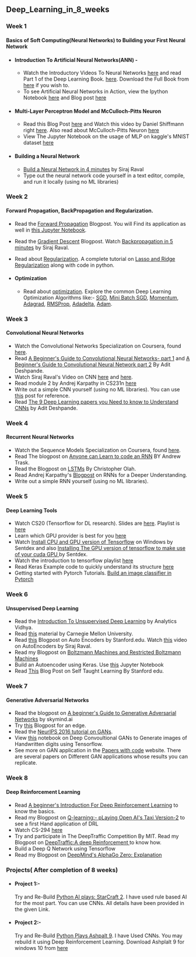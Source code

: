 ## Deep_Learning_in_8_weeks
### Week 1 
#### Basics of Soft Computing(Neural Networks) to Building your First Neural Network
- #### Introduction To Artificial Neural Networks(ANN) -
    - Watch the Introductory Videos To Neural Networks [here](https://www.youtube.com/watch?v=ZzWaow1Rvho&list=PLxt59R_fWVzT9bDxA76AHm3ig0Gg9S3So) and read Part 1 of the Deep Learning Book. 
     [here](http://www.deeplearningbook.org/). Download the Full Book from [here](https://github.com/soumyadip1995/deep-learning-by-ian-goodfellow-full-pdf/blob/master/deeplearningbook.pdf) if you wish to.
     - To see Artificial Neural Networks in Action, view the Ipython Notebook [here](https://github.com/soumyadip1995/Deep_Learning_in_8_weeks/blob/master/Week%201%20Notebooks/part1.ipynb) and Blog post [here](https://www.bogotobogo.com/python/scikit-learn/Artificial-Neural-Network-ANN-1-Introduction.php)
 - #### Multi-Layer Perceptron Model and McCulloch-Pitts Neuron
      - Read this Blog Post [here](https://skymind.ai/wiki/multilayer-perceptron) and Watch this video by Daniel Shiffmann right [here](https://www.youtube.com/watch?v=u5GAVdLQyIg&t=16s). Also read about McCulloch-Pitts Neuron [here](https://towardsdatascience.com/mcculloch-pitts-model-5fdf65ac5dd1)
      - View The Jupyter Notebook on the usage of MLP on kaggle's MNIST dataset [here](https://github.com/soumyadip1995/Deep_Learning_in_8_weeks/blob/master/Week%201%20Notebooks/Kaggle-MNIST-Multilayer-Perceptron.ipynb)
      
 -  #### Building a Neural Network
      - [Build a Neural Network in 4 minutes](https://www.youtube.com/watch?v=h3l4qz76JhQ) by Siraj Raval
      - Type out the neural network code yourself in a text editor, compile, and run it locally (using no ML libraries)

### Week 2
#### Forward Propagation,  BackPropagation and Regularization.
- Read the [Forward Propagation](https://www.bogotobogo.com/python/scikit-learn/Artificial-Neural-Network-ANN-2-Forward-Propagation.php) Blogpost. You will Find its application as well in [this Jupyter Notebook](https://github.com/soumyadip1995/Deep_Learning_in_8_weeks/blob/master/Week%202%20Notebooks/part2.ipynb). 
- Read the [Gradient Descent](https://www.analyticsvidhya.com/blog/2017/03/introduction-to-gradient-descent-algorithm-along-its-variants/) Blogpost. Watch [ Backpropagation in 5 minutes](https://www.youtube.com/watch?v=q555kfIFUCM) by Siraj Raval.
- Read about [Regularization](https://towardsdatascience.com/regularization-in-machine-learning-76441ddcf99a). A complete tutorial on [Lasso and Ridge Regularization](https://www.analyticsvidhya.com/blog/2016/01/complete-tutorial-ridge-lasso-regression-python/) along with code in python.

- #### Optimization
     -  Read about [optimization](https://www.d2l.ai/chapter_optimization/optimization-intro.html). Explore the common Deep Learning Optimization Algorithms like:- [SGD](https://www.d2l.ai/chapter_optimization/sgd.html), [Mini Batch SGD](https://www.d2l.ai/chapter_optimization/minibatch-sgd.html), [Momentum](https://www.d2l.ai/chapter_optimization/momentum.html), [Adagrad](https://www.d2l.ai/chapter_optimization/adagrad.html), [RMSProp](https://www.d2l.ai/chapter_optimization/rmsprop.html), [Adadelta](https://www.d2l.ai/chapter_optimization/adadelta.html), [Adam](https://www.d2l.ai/chapter_optimization/adam.html).



### Week 3
#### Convolutional Neural Networks

- Watch the Convolutional Networks Specialization on Coursera, found [here](https://www.coursera.org/learn/convolutional-neural-networks).
- Read  [A Beginner's Guide to Convolutional Neural Networks- part 1](https://adeshpande3.github.io/A-Beginner%27s-Guide-To-Understanding-Convolutional-Neural-Networks/) and [A Beginner's Guide to Convolutional Neural Network part 2](https://adeshpande3.github.io/adeshpande3.github.io/A-Beginner's-Guide-To-Understanding-Convolutional-Neural-Networks-Part-2/) By Adit Deshpande. 
- Watch Siraj Raval's Video on CNN [here](https://www.youtube.com/watch?v=FTr3n7uBIuE&t=1782s) and [here](https://www.youtube.com/watch?v=cAICT4Al5Ow&t=4s).
- Read module 2 by Andrej Karpathy in CS231n [here](http://cs231n.github.io/)
- Write out a simple CNN yourself (using no ML libraries). You can use [this](https://towardsdatascience.com/convolutional-neural-networks-from-the-ground-up-c67bb41454e1) post for reference.
- Read [The 9 Deep Learning papers you Need to know to Understand CNNs](https://adeshpande3.github.io/adeshpande3.github.io/The-9-Deep-Learning-Papers-You-Need-To-Know-About.html) by Adit Deshpande.


### Week 4
#### Recurrent Neural Networks

- Watch the Sequence Models Specialization on Coursera, found [here](https://www.coursera.org/learn/nlp-sequence-models).
- Read The blogpost on [Anyone can Learn to code an RNN](https://iamtrask.github.io/2015/11/15/anyone-can-code-lstm/) BY Andrew Trask.
- Read the Blogpost on [LSTMs](https://colah.github.io/posts/2015-08-Understanding-LSTMs/) By Christopher Olah.
- Read Andrej Karpathy's [Blogpost](http://karpathy.github.io/2015/05/21/rnn-effectiveness/) on RNNs for a Deeper Understanding.
- Write out a simple RNN yourself (using no ML libraries).


### Week 5
#### Deep Learning Tools

- Watch CS20 (Tensorflow for DL research). Slides are [here](http://web.stanford.edu/class/cs20si/syllabus.html). Playlist is [here](https://www.youtube.com/watch?v=g-EvyKpZjmQ&list=PLDuNt91tg0urwwTQNKyUbncSDvMEl74ww)
- Learn which GPU provider is best for you [here](https://medium.com/@rupak.thakur/aws-vs-paperspace-vs-floydhub-choosing-your-cloud-gpu-partner-350150606b39)
- Watch [Install CPU and GPU version of Tensorflow](https://www.youtube.com/watch?v=r7-WPbx8VuY) on Windows by Sentdex and also [Installing The GPU version of tensorflow to make use of your cuda GPU ](https://www.youtube.com/watch?v=io6Ajf5XkaM) by Sentdex.
- Watch the introduction to tensorflow playlist [here](https://www.youtube.com/watch?v=2FmcHiLCwTU&list=PL2-dafEMk2A7EEME489DsI468AB0wQsMV)
-  Read Keras Example code to quickly understand its structure [here](https://keras.io/getting-started/sequential-model-guide/)
- Getting started with Pytorch Tutorials. [Build an image classifier in Pytorch](https://pytorch.org/tutorials/beginner/blitz/cifar10_tutorial.html#sphx-glr-beginner-blitz-cifar10-tutorial-py)


### Week 6
#### Unsupervised Deep Learning

- Read the [Introduction To Unsupervised Deep Learning](https://www.analyticsvidhya.com/blog/2018/05/essentials-of-deep-learning-trudging-into-unsupervised-deep-learning/) by Analytics Vidhya.
- Read [this](https://www.cs.cmu.edu/~rsalakhu/talk_MLSS_part2.pdf) material by Carnegie Mellon University.
- Read [this](http://ufldl.stanford.edu/tutorial/unsupervised/Autoencoders/) Blogpost on Auto Encoders by Stanford.edu. Watch [this](https://www.youtube.com/watch?v=H1AllrJ-_30) video on AutoEncoders by Siraj Raval.
- Read my Blogpost on [Boltzmann Machines and Restricted Boltzmann Machines](https://soumyadip1995.blogspot.com/2018/12/introduction-to-boltzmann-machinesand.html)
- Build an Autoencoder using Keras. Use [this](https://github.com/soumyadip1995/Deep_Learning_in_8_weeks/blob/master/Week%206%20NoteBook/vae-talk.ipynb) Jupyter Notebook
- Read [This](http://ufldl.stanford.edu/tutorial/selftaughtlearning/SelfTaughtLearning/) Blog Post on Self Taught Learning By Stanford edu.


### Week 7
#### Generative Adversarial Networks
- Read the blogpost on [A beginner's Guide to Generative Adversarial Networks](https://skymind.ai/wiki/generative-adversarial-network-gan) by skymind.ai
- Try [this](https://lilianweng.github.io/lil-log/2017/08/20/from-GAN-to-WGAN.html) Blogpost for an edge.
- Read the [NeurIPS 2016 tutorial on GANs](https://arxiv.org/pdf/1701.00160.pdf). 
- View [this](https://github.com/soumyadip1995/Deep_Learning_in_8_weeks/blob/master/Week%208%20Notebook/Copy_of_dcgan.ipynb) notebook on Deep Convoultional GANs to Generate images of Handwritten digits using Tensorflow.
- See more on GAN application in the [Papers with code](https://paperswithcode.com/search?q=GANs) website. There are several papers on Different GAN applications whose results you can replicate.

### Week 8
#### Deep Reinforcement Learning

- Read [A beginner's Introduction For Deep Reinforcement Learning](https://skymind.ai/wiki/deep-reinforcement-learning) to know the basics.
- Read my Blogpost on [Q-learning:- pLaying Open AI's Taxi Version-2](https://soumyadip1995.blogspot.com/2019/01/q-learning-playing-openais-taxi-version.html) to see a first Hand application of DRL
- Watch CS-294 [here](http://rail.eecs.berkeley.edu/deeprlcourse/)
- Try and participate in The DeepTraffic Competition By MIT. Read my Blogpost on [DeepTraffic:A deep Reinforcement ](https://soumyadip1995.blogspot.com/2019/01/deeptraffic-deep-reinforcement-learning.html) to know how.
- Build a Deep Q Network using Tensorflow
- Read my Blogpost on [DeepMind's AlphaGo Zero: Explanation](https://soumyadip1995.blogspot.com/2019/01/deepminds-alphagozero-explanation.html)

### Projects( After completion of 8 weeks)

- #### Project 1:- 
  Try and Re-Build [Python AI plays: StarCraft 2](https://soumyadip1995.blogspot.com/p/python-ai-plays-starcraft-2-tutorials.html). I have used rule based AI for the most part. You can use CNNs. All details have been provided in the given Link.
  
- #### Project 2:-
   Try and Re-Build [Python Plays Ashpalt 9](https://github.com/soumyadip1995/python-plays-Asphalt-9-legend). I have Used CNNs. You may rebuild it using Deep Reinforcement Learning. Download Ashplalt 9 for windows 10 from [here](https://www.microsoft.com/store/productId/9NZQPT0MWTD0)

